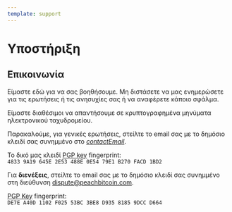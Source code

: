 ```yaml
---
template: support
---
```

<!--[intro]-->
# Υποστήριξη

<!--[contact]-->
## Επικοινωνία

Είμαστε εδώ για να σας βοηθήσουμε. Μη διστάσετε να μας ενημερώσετε για τις ερωτήσεις ή τις ανησυχίες σας ή να αναφέρετε κάποιο σφάλμα.

Είμαστε διαθέσιμοι να απαντήσουμε σε κρυπτογραφημένα μηνύματα ηλεκτρονικού ταχυδρομείου.

Παρακαλούμε, για γενικές ερωτήσεις, στείλτε το email σας με το δημόσιο κλειδί σας συνημμένο στο [$contactEmail$](mailto:$contactEmail$).

Το δικό μας κλειδί [PGP key](https://keys.openpgp.org/vks/v1/by-fingerprint/48339A19645E2E53488E0E5479E1B270FACD1BD2) fingerprint:<br>
`4833 9A19 645E 2E53 488E 0E54 79E1 B270 FACD 1BD2`

Για **διενέξεις**, στείλτε το email σας με το δημόσιο κλειδί σας συνημμένο στη διεύθυνση [dispute@peachbitcoin.com](mailto:dispute@peachbitcoin.com).

[PGP Key](https://keys.openpgp.org/search?q=DE7EA40D1102F02553BC3BE8D93581859DCCD664) fingerprint:<br>
`DE7E A40D 1102 F025 53BC 3BE8 D935 8185 9DCC D664`
